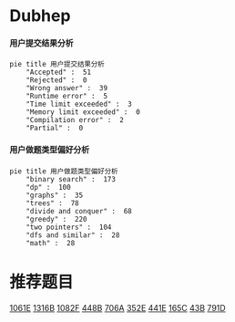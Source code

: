 # Dubhep

<!-- tabs:start -->



#### **用户提交结果分析**

```mermaid
pie title 用户提交结果分析
    "Accepted" :  51
    "Rejected" :  0
    "Wrong answer" :  39
    "Runtime error" :  5
    "Time limit exceeded" :  3
    "Memory limit exceeded" :  0
    "Compilation error" :  2
    "Partial" :  0
```

#### **用户做题类型偏好分析**

```mermaid
pie title 用户做题类型偏好分析
    "binary search" :  173
    "dp" :  100
    "graphs" :  35
    "trees" :  78
    "divide and conquer" :  68
    "greedy" :  220
    "two pointers" :  104
    "dfs and similar" :  28
    "math" :  28
```



<!-- tabs:end -->
# 推荐题目
[1061E](https://codeforces.com/contest/1061/problem/E)
[1316B](https://codeforces.com/contest/1316/problem/B)
[1082F](https://codeforces.com/contest/1082/problem/F)
[448B](https://codeforces.com/contest/448/problem/B)
[706A](https://codeforces.com/contest/706/problem/A)
[352E](https://codeforces.com/contest/352/problem/E)
[441E](https://codeforces.com/contest/441/problem/E)
[165C](https://codeforces.com/contest/165/problem/C)
[43B](https://codeforces.com/contest/43/problem/B)
[791D](https://codeforces.com/contest/791/problem/D)
